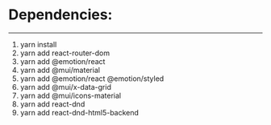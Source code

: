 # Dependencies:
____________________________________
1. yarn install
2. yarn add react-router-dom
3. yarn add @emotion/react
4. yarn add @mui/material
5. yarn add @emotion/react @emotion/styled
6. yarn add @mui/x-data-grid
7. yarn add @mui/icons-material
8. yarn add react-dnd 
9. yarn add react-dnd-html5-backend
